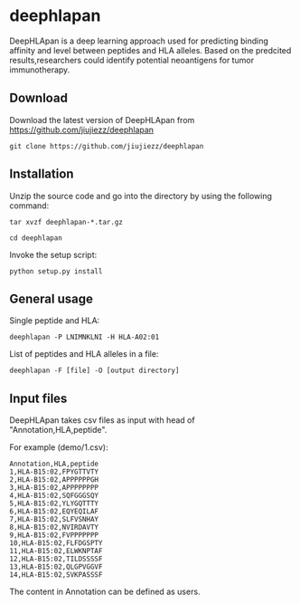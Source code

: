 # deephlapan

DeepHLApan is a deep learning approach used for predicting binding affinity and level between peptides and HLA alleles. Based on the 
predcited results,researchers could identify potential neoantigens for tumor immunotherapy.


## Download

Download the latest version of DeepHLApan from https://github.com/jiujiezz/deephlapan
    
    git clone https://github.com/jiujiezz/deephlapan

## Installation

Unzip the source code and go into the directory by using the following command:

    tar xvzf deephlapan-*.tar.gz

    cd deephlapan

Invoke the setup script:

    python setup.py install


## General usage

Single peptide and HLA:

    deephlapan -P LNIMNKLNI -H HLA-A02:01 

List of peptides and HLA alleles in a file:

    deephlapan -F [file] -O [output directory]  

## Input files

DeepHLApan takes csv files as input with head of "Annotation,HLA,peptide".

For example (demo/1.csv):
    
    Annotation,HLA,peptide
    1,HLA-B15:02,FPYGTTVTY
    2,HLA-B15:02,APPPPPPGH
    3,HLA-B15:02,APPPPPPPP
    4,HLA-B15:02,SQFGGGSQY
    5,HLA-B15:02,YLYGQTTTY
    6,HLA-B15:02,EQYEQILAF
    7,HLA-B15:02,SLFVSNHAY
    8,HLA-B15:02,NVIRDAVTY
    9,HLA-B15:02,FVPPPPPPP
    10,HLA-B15:02,FLFDGSPTY
    11,HLA-B15:02,ELWKNPTAF
    12,HLA-B15:02,TILDSSSSF
    13,HLA-B15:02,QLGPVGGVF
    14,HLA-B15:02,SVKPASSSF
 
 The content in Annotation can be defined as users.
 

